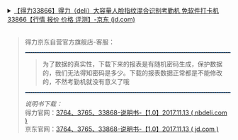 <details>
    <summary><a href="https://item.jd.com/5566698.html">【得力33866】得力（deli）大容量人脸指纹混合识别考勤机 免软件打卡机33866【行情 报价 价格 评测】-京东 (jd.com)</a><br><br>
<blockquote><p>得力京东自营官方旗舰店-客服：</p>
  <hr style="height:1px;border:none;border-top:1px dashed #0066CC;">
<blockquote>
<p style="margin: 0px; padding: 0px; border: 0px; outline: 0px; vertical-align: baseline; background: transparent;">为了数据的真实性，下载下来的报表是有随机密码生成，保护数据的，我们无法得知密码是多少。下载的报表数据正常都是不能修改的，不然考勤机就没有意义了哦</p>
</blockquote>
<hr style="height:1px;border:none;border-top:1px dashed #0066CC;">
    <em>说明书下载：</em>
    <div>
        得力官网：<a href="https://www.nbdeli.com/bocupload/2021/09/23/1632381605159os3jc.pdf">3764、3765、33868-说明书-【1.0】2017.11.13 ( nbdeli.com )</a><br>
        京东官网：<a href="https://dd-static.jd.com/dd-file/27BDFB1D-2B63-4B21-9C72-F88B60D11080.pdf">3764、3765、33868-说明书-【1.0】2017.11.13 ( jd.com )</a>
    </div>
</blockquote>
</summary> 
</details>

